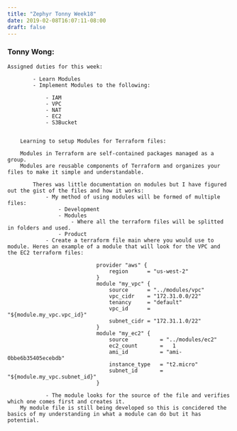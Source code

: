 ```yaml
---
title: "Zephyr Tonny Week18"
date: 2019-02-08T16:07:11-08:00
draft: false
---
```

<h3> Tonny Wong: </h3>

	Assigned duties for this week:
	
			- Learn Modules
			- Implement Modules to the following:
			
				- IAM
				- VPC
				- NAT
				- EC2
				- S3Bucket
				
			
		Learning to setup Modules for Terraform files:
		
		Modules in Terraform are self-contained packages managed as a group.
		Modules are reusable components of Terraform and organizes your files to make it simple and understandable.
		
			Theres was little documentation on modules but I have figured out the gist of the files and how it works:
				- My method of using modules will be formed of multiple files:
					- Development
					- Modules
						- Where all the terraform files will be splitted in folders and used.
					- Product
				- Create a terraform file main where you would use to module. Heres an example of a module that will look for the VPC and the EC2 terraform files:
				
								provider "aws" {
									region		= "us-west-2"
								}
								module "my_vpc" {
									source		= "../modules/vpc"
									vpc_cidr	= "172.31.0.0/22"
									tenancy		= "default"
									vpc_id		= "${module.my_vpc.vpc_id}"
									subnet_cidr	= "172.31.1.0/22"
								}
								module "my_ec2" {
									source			= "../modules/ec2"
									ec2_count		=	1
									ami_id			= "ami-0bbe6b35405ecebdb"
									instance_type	= "t2.micro"
									subnet_id		= "${module.my_vpc.subnet_id}"
								}
				
				- The module looks for the source of the file and verifies which one comes first and creates it.
		My module file is still being developed so this is concidered the basics of my understanding in what a module can do but it has potential.
				